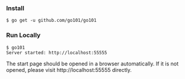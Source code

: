 
### Install

```
$ go get -u github.com/go101/go101
```

### Run Locally

```
$ go101
Server started: http://localhost:55555
```

The start page should be opened in a browser automatically.
If it is not opened, please visit http://localhost:55555 directly.
